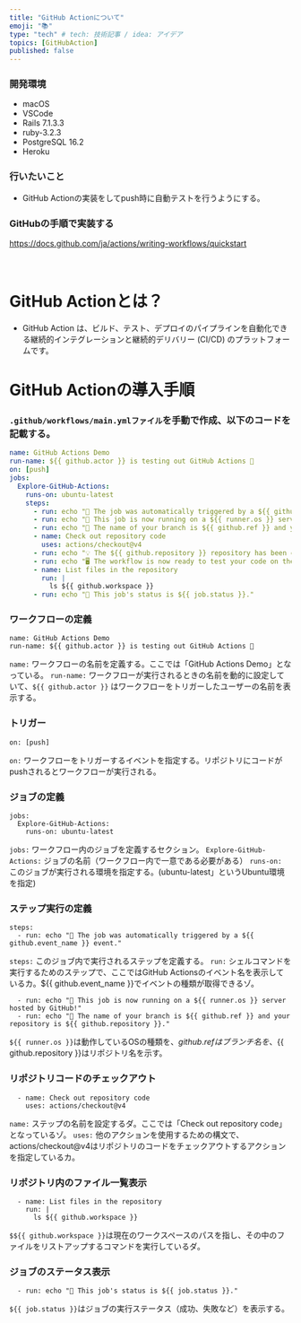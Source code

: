 ```yaml
---
title: "GitHub Actionについて"
emoji: "📚"
type: "tech" # tech: 技術記事 / idea: アイデア
topics: [GitHubAction]
published: false
---
```

### 開発環境
- macOS
- VSCode
- Rails 7.1.3.3
- ruby-3.2.3
- PostgreSQL 16.2
- Heroku

### 行いたいこと
- GitHub Actionの実装をしてpush時に自動テストを行うようにする。

### GitHubの手順で実装する
https://docs.github.com/ja/actions/writing-workflows/quickstart
<br>
<br>
<br>

# GitHub Actionとは？
- GitHub Action は、ビルド、テスト、デプロイのパイプラインを自動化できる継続的インテグレーションと継続的デリバリー (CI/CD) のプラットフォームです。

# GitHub Actionの導入手順
### `.github/workflows/main.ymlファイル`を手動で作成、以下のコードを記載する。
```:.github/workflows/main.yml
name: GitHub Actions Demo
run-name: ${{ github.actor }} is testing out GitHub Actions 🚀
on: [push]
jobs:
  Explore-GitHub-Actions:
    runs-on: ubuntu-latest
    steps:
      - run: echo "🎉 The job was automatically triggered by a ${{ github.event_name }} event."
      - run: echo "🐧 This job is now running on a ${{ runner.os }} server hosted by GitHub!"
      - run: echo "🔎 The name of your branch is ${{ github.ref }} and your repository is ${{ github.repository }}."
      - name: Check out repository code
        uses: actions/checkout@v4
      - run: echo "💡 The ${{ github.repository }} repository has been cloned to the runner."
      - run: echo "🖥️ The workflow is now ready to test your code on the runner."
      - name: List files in the repository
        run: |
          ls ${{ github.workspace }}
      - run: echo "🍏 This job's status is ${{ job.status }}."
```
### ワークフローの定義
```
name: GitHub Actions Demo
run-name: ${{ github.actor }} is testing out GitHub Actions 🚀
```
`name:` ワークフローの名前を定義する。ここでは「GitHub Actions Demo」となっている。
`run-name:` ワークフローが実行されるときの名前を動的に設定していて、`${{ github.actor }}` はワークフローをトリガーしたユーザーの名前を表示する。

### トリガー
```
on: [push]
```
`on:` ワークフローをトリガーするイベントを指定する。リポジトリにコードがpushされるとワークフローが実行される。
### ジョブの定義
```
jobs:
  Explore-GitHub-Actions:
    runs-on: ubuntu-latest
```
`jobs:` ワークフロー内のジョブを定義するセクション。
`Explore-GitHub-Actions:` ジョブの名前（ワークフロー内で一意である必要がある）
`runs-on:` このジョブが実行される環境を指定する。(ubuntu-latest」というUbuntu環境を指定)












### ステップ実行の定義
```
steps:
  - run: echo "🎉 The job was automatically triggered by a ${{ github.event_name }} event."
```
`steps:` このジョブ内で実行されるステップを定義する。
`run:` シェルコマンドを実行するためのステップで、ここではGitHub Actionsのイベント名を表示しているカ。${{ github.event_name }}でイベントの種類が取得できるゾ。

```
  - run: echo "🐧 This job is now running on a ${{ runner.os }} server hosted by GitHub!"
  - run: echo "🔎 The name of your branch is ${{ github.ref }} and your repository is ${{ github.repository }}."
```

`${{ runner.os }}`は動作しているOSの種類を、${{ github.ref }}はブランチ名を、${{ github.repository }}はリポジトリ名を示す。

### リポジトリコードのチェックアウト
```
  - name: Check out repository code
    uses: actions/checkout@v4
```
`name:` ステップの名前を設定するダ。ここでは「Check out repository code」となっているゾ。
`uses:` 他のアクションを使用するための構文で、actions/checkout@v4はリポジトリのコードをチェックアウトするアクションを指定しているカ。

### リポジトリ内のファイル一覧表示
```
  - name: List files in the repository
    run: |
      ls ${{ github.workspace }}
```
`$${{ github.workspace }}`は現在のワークスペースのパスを指し、その中のファイルをリストアップするコマンドを実行しているダ。

### ジョブのステータス表示
```
  - run: echo "🍏 This job's status is ${{ job.status }}."
```
`${{ job.status }}`はジョブの実行ステータス（成功、失敗など）を表示する。

<br>
<br>
<br>